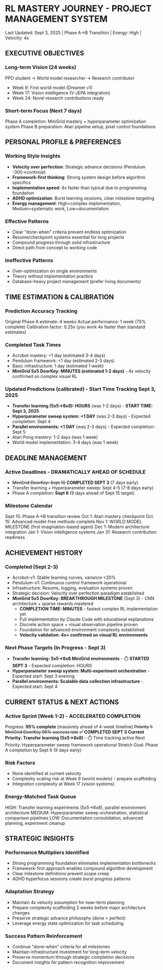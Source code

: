 # RL MASTERY JOURNEY - PROJECT MANAGEMENT SYSTEM
Last Updated: Sept 3, 2025 | Phase A→B Transition | Energy: High | Velocity: 4x

## EXECUTIVE OBJECTIVES

### Long-term Vision (24 weeks)
PPO student → World model researcher → Research contributor
- Week 9: First world model (Dreamer v1) 
- Week 17: Vision intelligence (V-JEPA integration)
- Week 24: Novel research contributions ready

### Short-term Focus (Next 7 days)
Phase A completion: MiniGrid mastery + hyperparameter optimization system
Phase B preparation: Atari pipeline setup, pixel control foundations

## PERSONAL PROFILE & PREFERENCES

### Working Style Insights
- **Velocity over perfection**: Strategic advance decisions (Pendulum -300→continue)
- **Framework-first thinking**: Strong system design before algorithm specifics
- **Implementation speed**: 4x faster than typical due to programming foundation
- **ADHD optimization**: Burst learning sessions, clear milestone targeting
- **Energy management**: High=complex implementation, Medium=systematic work, Low=documentation

### Effective Patterns
- Clear "done-when" criteria prevent endless optimization
- Resume/checkpoint systems essential for long projects  
- Compound progress through solid infrastructure
- Direct path from concept to working code

### Ineffective Patterns
- Over-optimization on single environments
- Theory without implementation practice
- Database-heavy project management (prefer living documents)

## TIME ESTIMATION & CALIBRATION

### Prediction Accuracy Tracking
Original Phase A estimate: 4 weeks
Actual performance: 1 week (75% complete)
Calibration factor: 0.25x (you work 4x faster than standard estimates)

### Completed Task Times
- Acrobot mastery: <1 day (estimated 3-4 days)
- Pendulum framework: <1 day (estimated 2-3 days)  
- Basic infrastructure: 1 day (estimated 1 week)
- **MiniGrid 5x5 DoorKey: MINUTES (estimated 1-2 days)** - 4x velocity confirmed on complex visual RL

### Updated Predictions (calibrated) - Start Time Tracking Sept 3, 2025
- **Transfer learning (5x5→8x8): HOURS** (was 1-2 days) - **START TIME: Sept 3, 2025**
- **Hyperparameter sweep system: <1 DAY** (was 2-3 days) - Expected completion: Sept 4
- **Parallel environments: <1 DAY** (was 2-3 days) - Expected completion: Sept 5
- Atari Pong mastery: 1-2 days (was 1 week)
- World model implementation: 3-4 days (was 1 week)

## DEADLINE MANAGEMENT

### Active Deadlines - DRAMATICALLY AHEAD OF SCHEDULE
- ~~MiniGrid DoorKey: Sept 10~~ **COMPLETED SEPT 3** (7 days early)
- Transfer learning + Hyperparameter sweep: Sept 4-5 (7-8 days early)
- Phase A completion: **Sept 6** (9 days ahead of Sept 15 target)

### Milestone Calendar
Sept 15: Phase A→B transition review
Oct 1: Atari mastery checkpoint
Oct 15: Advanced model-free methods complete
Nov 1: WORLD MODEL MILESTONE (first imagination-based agent)
Dec 1: Modern architecture integration
Jan 1: Vision intelligence systems
Jan 31: Research contribution readiness

## ACHIEVEMENT HISTORY

### Completed (Sept 2-3)
- Acrobot-v1: Stable learning curves, variance <20%
- Pendulum-v1: Continuous control framework operational  
- Infrastructure: Resume, logging, evaluation systems proven
- Strategic decision: Velocity over perfection paradigm established
- **MiniGrid 5x5 DoorKey: BREAKTHROUGH MILESTONE** (Sept 3) - CNN architecture + sparse rewards mastered
  - **COMPLETION TIME: MINUTES** - fastest complex RL implementation yet
  - Full implementation by Claude Code with educational explanations
  - Discrete action space + visual observation pipeline proven
  - Foundation for advanced environment complexity established
  - **Velocity validation: 4x+ confirmed on visual RL environments**

### Next Phase Targets (In Progress - Sept 3)
- **Transfer learning: 5x5→8x8 MiniGrid environments** - ⏱️ **STARTED SEPT 3** - Expected completion: HOURS
- **Hyperparameter sweep system: Multi-experiment orchestration** - Expected start: Sept 3 evening
- **Parallel environments: Scalable data collection infrastructure** - Expected start: Sept 4

## CURRENT STATUS & NEXT ACTIONS

### Active Sprint (Week 1-2) - **ACCELERATED COMPLETION**
Progress: **95% complete** (massively ahead of 4-week timeline)
~~Priority 1: MiniGrid DoorKey 95% success rate~~ **✅ COMPLETED SEPT 3**
**Current Priority: Transfer learning (5x5→8x8)** - ⏱️ Time tracking active
Next Priority: Hyperparameter sweep framework operational
Stretch Goal: Phase A completion by Sept 6 (9 days early)

### Risk Factors
- None identified at current velocity
- Complexity scaling risk at Week 9 (world models) - prepare scaffolding
- Integration complexity at Week 17 (vision systems)

### Energy-Matched Task Queue  
HIGH: Transfer learning experiments (5x5→8x8), parallel environment architecture
MEDIUM: Hyperparameter sweep orchestration, statistical comparison pipelines
LOW: Documentation consolidation, advanced planning, experiment cleanup

## STRATEGIC INSIGHTS

### Performance Multipliers Identified
- Strong programming foundation eliminates implementation bottlenecks
- Framework-first approach enables compound algorithm development
- Clear milestone definitions prevent scope creep
- ADHD hyperfocus sessions create burst progress patterns

### Adaptation Strategy
- Maintain 4x velocity assumption for near-term planning
- Prepare complexity scaffolding 2 weeks before major architecture changes
- Preserve strategic advance philosophy (done > perfect)
- Leverage energy state optimization for task scheduling

### Success Pattern Reinforcement
- Continue "done-when" criteria for all milestones
- Maintain infrastructure investment for long-term velocity
- Preserve momentum through strategic completion decisions
- Document insights for pattern recognition improvement